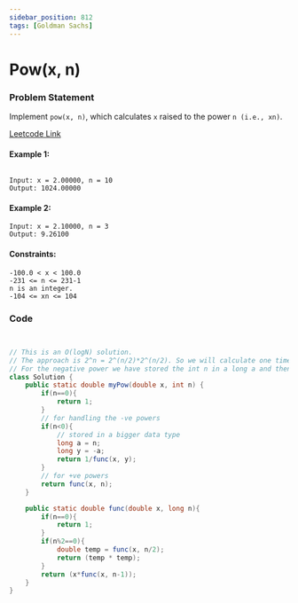 ```yaml
---
sidebar_position: 812
tags: [Goldman Sachs]
---
```


#  Pow(x, n)

### Problem Statement

Implement `pow(x, n)`, which calculates `x` raised to the power `n (i.e., xn)`.



[Leetcode Link](https://leetcode.com/problems/powx-n/)

#### Example 1:

```

Input: x = 2.00000, n = 10
Output: 1024.00000
```

#### Example 2:
```
Input: x = 2.10000, n = 3
Output: 9.26100
```

#### Constraints:
```
-100.0 < x < 100.0
-231 <= n <= 231-1
n is an integer.
-104 <= xn <= 104
```

### Code

```java title="java Code"


// This is an O(logN) solution.
// The approach is 2^n = 2^(n/2)*2^(n/2). So we will calculate one time 2^(n/2) and then we will store it in the temp var, and we will do (temp *  temp)
// For the negative power we have stored the int n in a long a and then we will change the sign and proceed the calculation divided by 1 i.e, 1/func(x, y).
class Solution {
    public static double myPow(double x, int n) {
        if(n==0){
            return 1;
        }
        // for handling the -ve powers
        if(n<0){
            // stored in a bigger data type 
            long a = n;
            long y = -a;
            return 1/func(x, y);
        }
        // for +ve powers
        return func(x, n);
    }

    public static double func(double x, long n){
        if(n==0){
            return 1;
        }
        if(n%2==0){
            double temp = func(x, n/2);
            return (temp * temp);
        }
        return (x*func(x, n-1));
    }
}
```

